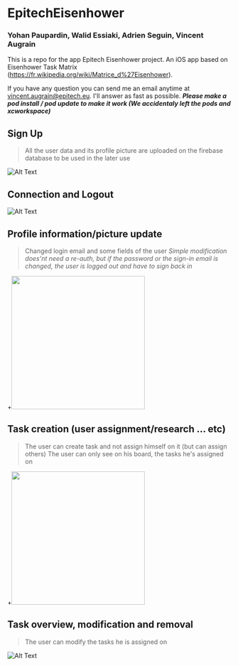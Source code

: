 # EpitechEisenhower
### Yohan Paupardin, Walid Essiaki, Adrien Seguin, Vincent Augrain

This is a repo for the app Epitech Eisenhower project. An iOS app based on Eisenhower Task Matrix (https://fr.wikipedia.org/wiki/Matrice_d%27Eisenhower).

If you have any question you can send me an email anytime at vincent.augrain@epitech.eu.
I'll answer as fast as possible.
***Please make a pod install / pod update to make it work (We accidentaly left the pods and xcworkspace)***

## Sign Up

> All the user data and its profile picture are uploaded on the firebase database to be used in the later use

![Alt Text](https://i.imgur.com/WOk2Rxp.gif)


## Connection and Logout

![Alt Text](https://i.imgur.com/QpTLqx8.gif)


## Profile information/picture update

> Changed login email and some fields of the user
*Simple modification does'nt need a re-auth, but if the password or the sign-in email is changed, the user is logged out and have to sign back in*

+<img src="/graphics/modifProfile.gif?raw=true" width="300px">

## Task creation (user assignment/research ... etc)

> The user can create task and not assign himself on it (but can assign others)
> The user can only see on his board, the tasks he's assigned on

+<img src="/graphics/addTask.gif?raw=true" width="300px">

## Task overview, modification and removal

> The user can modify the tasks he is assigned on

![Alt Text](https://i.imgur.com/KsdhKYV.gif)

